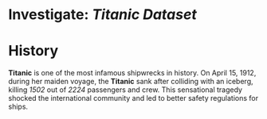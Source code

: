 # Investigate: ***Titanic Dataset***

<h1> History</h1>

**Titanic** is one of the most infamous shipwrecks in history.  On April 15, 1912, during her maiden voyage, the **Titanic** sank after colliding with an iceberg, killing *1502* out of *2224* passengers and crew. This sensational tragedy shocked the international community and led to better safety regulations for ships.<br><br>
